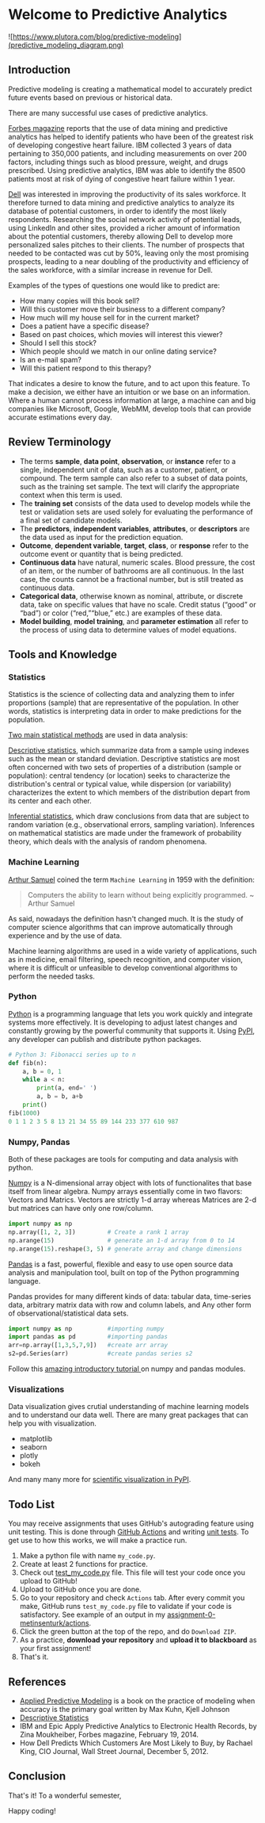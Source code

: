 # Welcome to Predictive Analytics

![https://www.plutora.com/blog/predictive-modeling](predictive_modeling_diagram.png)

## Introduction

Predictive modeling is creating a mathematical model to accurately predict future events based on previous or historical data.

There are many successful use cases of predictive analytics. 

[Forbes magazine](https://www.forbes.com/sites/zinamoukheiber/2014/02/19/ibm-and-epic-apply-predictive-analytics-to-electronic-health-records/) reports that the use of data mining and predictive analytics has helped to identify patients who have been of the greatest risk of developing congestive heart failure. IBM collected 3 years of data pertaining to 350,000 patients, and including measurements on over 200 factors, including things such as blood pressure, weight, and drugs prescribed. Using predictive analytics, IBM was able to identify the 8500 patients most at risk of dying of congestive heart failure within 1 year.

[Dell](https://www.wsj.com/articles/BL-CIOB-1283) was interested in improving the productivity of its sales workforce. It therefore turned to data mining and predictive analytics to analyze its database of potential customers, in order to identify the most likely respondents. Researching the social network activity of potential leads, using LinkedIn and other sites, provided a richer amount of information about the potential customers, thereby allowing Dell to develop more personalized sales pitches to their clients. The number of prospects that needed to be contacted was cut by 50%, leaving only the most promising prospects, leading to a near doubling of the productivity and efficiency of the sales workforce, with a similar increase in
revenue for Dell.

Examples of the types of questions one would like to predict are:

- How many copies will this book sell?
- Will this customer move their business to a different company?
- How much will my house sell for in the current market?
- Does a patient have a specific disease?
- Based on past choices, which movies will interest this viewer?
- Should I sell this stock?
- Which people should we match in our online dating service?
- Is an e-mail spam?
- Will this patient respond to this therapy?

That indicates a desire to know the future, and to act upon this feature. To make a decision, we either have an intuition or we base on an information. Where a human cannot process information at large, a machine can and big companies like Microsoft, Google, WebMM, develop tools that can provide accurate estimations every day.

## Review Terminology

- The terms **sample**, **data point**, **observation**, or **instance** refer to a single, independent unit of data, such as a customer, patient, or compound. The term sample can also refer to a subset of data points, such as the training set sample. The text will clarify the appropriate context when this term is used.
- The **training set** consists of the data used to develop models while the test or validation sets are used solely for evaluating the performance of a final set of candidate models.
- The **predictors**, **independent variables**, **attributes**, or **descriptors** are the data used as input for the prediction equation.
- **Outcome**, **dependent variable**, **target**, **class**, or **response** refer to the outcome event or quantity that is being predicted.
- **Continuous data** have natural, numeric scales. Blood pressure, the cost of an item, or the number of bathrooms are all continuous. In the last case, the counts cannot be a fractional number, but is still treated as continuous data.
- **Categorical data**, otherwise known as nominal, attribute, or discrete data, take on specific values that have no scale. Credit status (“good” or “bad”) or color (“red,”“blue,” etc.) are examples of these data.
- **Model building**, **model training**, and **parameter estimation** all refer to the process of using data to determine values of model equations.

## Tools and Knowledge

### Statistics

Statistics is the science of collecting data and analyzing them to infer proportions (sample) that are representative of the population. In other words, statistics is interpreting data in order to make predictions for the population.

[Two main statistical methods](https://statistics.laerd.com/statistical-guides/descriptive-inferential-statistics.php) are used in data analysis: 

[Descriptive statistics](https://en.wikipedia.org/wiki/Descriptive_statistics), which summarize data from a sample using indexes such as the mean or standard deviation. Descriptive statistics are most often concerned with two sets of properties of a distribution (sample or population): central tendency (or location) seeks to characterize the distribution's central or typical value, while dispersion (or variability) characterizes the extent to which members of the distribution depart from its center and each other. 

[Inferential statistics](https://en.wikipedia.org/wiki/Statistical_inference), which draw conclusions from data that are subject to random variation (e.g., observational errors, sampling variation). Inferences on mathematical statistics are made under the framework of probability theory, which deals with the analysis of random phenomena.


### Machine Learning

[Arthur Samuel](https://ieeexplore.ieee.org/abstract/document/5392560) coined the term `Machine Learning` in 1959 with the definition:

> Computers the ability to learn without being explicitly programmed. ~ Arthur Samuel

As said, nowadays the definition hasn't changed much. It is the study of computer science algorithms that can improve automatically through experience and by the use of data.

Machine learning algorithms are used in a wide variety of applications, such as in medicine, email filtering, speech recognition, and computer vision, where it is difficult or unfeasible to develop conventional algorithms to perform the needed tasks.

### Python

[Python](https://www.python.org/) is a programming language that lets you work quickly and integrate systems more effectively. It is developing to adjust latest changes and constantly growing by the powerful community that supports it. Using [PyPI](https://pypi.org/), any developer can publish and distribute python packages.

``` py
# Python 3: Fibonacci series up to n
def fib(n):
    a, b = 0, 1
    while a < n:
        print(a, end=' ')
        a, b = b, a+b
    print()
fib(1000)
0 1 1 2 3 5 8 13 21 34 55 89 144 233 377 610 987
```

### Numpy, Pandas

Both of these packages are tools for computing and data analysis with python. 

[Numpy](https://numpy.org/) is a N-dimensional array object with lots of functionalites that base itself from linear algebra. Numpy arrays essentially come in two flavors: Vectors and Matrics. Vectors are strictly 1-d array whereas Matrices are 2-d but matrices can have only one row/column.

``` py
import numpy as np
np.array([1, 2, 3])         # Create a rank 1 array
np.arange(15)               # generate an 1-d array from 0 to 14
np.arange(15).reshape(3, 5) # generate array and change dimensions
```

[Pandas](https://pandas.pydata.org/) is a fast, powerful, flexible and easy to use open source data analysis and manipulation tool, built on top of the Python programming language.

Pandas provides for many different kinds of data: tabular data, time-series data, arbitrary matrix data with row and column labels, and Any other form of observational/statistical data sets.

``` py
import numpy as np          #importing numpy
import pandas as pd         #importing pandas
arr=np.array([1,3,5,7,9])   #create arr array
s2=pd.Series(arr)           #create pandas series s2
```

Follow this [amazing introductory tutorial ](https://towardsdatascience.com/top-python-libraries-numpy-pandas-8299b567d955)on numpy and pandas modules.

### Visualizations

Data visualization gives crutial understanding of machine learning models and to understand our data well. There are many great packages that can help you with visualization.

- matplotlib
- seaborn
- plotly
- bokeh

And many many more for [scientific visualization in PyPI](https://pypi.org/search/?q=&o=-created&c=Topic+%3A%3A+Scientific%2FEngineering+%3A%3A+Visualization).

## Todo List

<!-- A list of items for student to follow -->

You may receive assignments that uses GitHub's autograding feature using unit testing. This is done through [GitHub Actions](https://docs.github.com/en/actions) and writing [unit tests](https://realpython.com/python-testing/). To get use to how this works, we will make a practice run.

1. Make a python file with name `my_code.py`.
2. Create at least 2 functions for practice.
3. Check out [test_my_code.py](test_my_code.py) file. This file will test your code once you upload to GitHub!
4. Upload to GitHub once you are done.
5. Go to your repository and check `Actions` tab. After every commit you make, GitHub runs `test_my_code.py` file to validate if your code is satisfactory. See example of an output in my [assignment-0-metinsenturk/actions](https://github.com/spu-bigdataanalytics-212/assignment-0-metinsenturk/actions).
6. Click the green button at the top of the repo, and do `Download ZIP`.
7. As a practice, **download your repository** and **upload it to blackboard** as your first assignment!
8. That's it.

## References

- [Applied Predictive Modeling](http://appliedpredictivemodeling.com/) is a book on the practice of modeling when accuracy is the primary goal written by Max Kuhn, Kjell Johnson
- [Descriptive Statistics](https://towardsdatascience.com/descriptive-statistics-f2beeaf7a8df)
- IBM and Epic Apply Predictive Analytics to Electronic Health Records, by Zina
Moukheiber, Forbes magazine, February 19, 2014.
- How Dell Predicts Which Customers Are Most Likely to Buy, by Rachael King, CIO Journal, Wall Street Journal, December 5, 2012.

## Conclusion

<!-- The takeaway of this repository and whats next. -->

That's it! To a wonderful semester, 

Happy coding!
